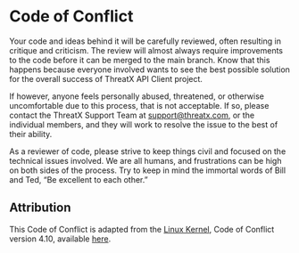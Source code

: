 # Code of Conflict

Your code and ideas behind it will be carefully reviewed, often resulting in critique and criticism.
The review will almost always require improvements to the code before it can be merged to the main branch.
Know that this happens because everyone involved wants to see the best possible solution for the overall
success of ThreatX API Client project.

If however, anyone feels personally abused, threatened,
or otherwise uncomfortable due to this process, that is not acceptable.
If so, please contact the ThreatX Support Team at [support@threatx.com](mailto:support@threatx.com),
or the individual members, and they will work to resolve the issue to the best of their ability.

As a reviewer of code, please strive to keep things civil and focused on the technical issues involved.
We are all humans, and frustrations can be high on both sides of the process.
Try to keep in mind the immortal words of Bill and Ted, “Be excellent to each other.”

## Attribution

This Code of Conflict is adapted from
the [Linux Kernel](https://git.kernel.org/pub/scm/linux/kernel/git/torvalds/linux.git/tree/?id=27c5a778dfe23d1de8d9ebfbc6a54595a79ac709),
Code of Conflict version 4.10, available
[here](https://git.kernel.org/pub/scm/linux/kernel/git/torvalds/linux.git/tree/Documentation/process/code-of-conflict.rst?id=27c5a778dfe23d1de8d9ebfbc6a54595a79ac709).